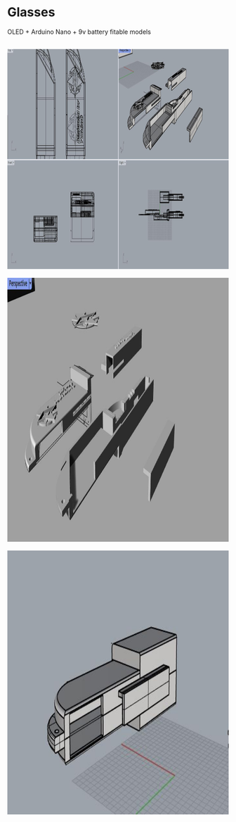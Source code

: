 # Glasses

OLED + Arduino Nano + 9v battery fitable models

<br/>


<img src="/a839ada82f74bde9956c8398ea40e59.jpg" alt="Alt text" title="Optional title"  height="500" width="800">

<br/>

<br/>


<img src="/c113a81cb473d0589e9d4e218cd2cd0.jpg" alt="Alt text" title="Optional title"  height="600" width="800">

<br/>

<br/>


<img src="/df6ac37680a1414624e90cd00aab87b.jpg" alt="Alt text" title="Optional title"  height="600" width="800">

<br/>
